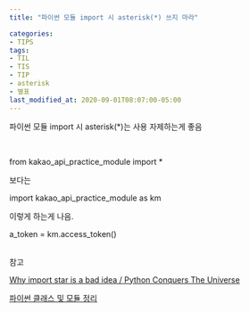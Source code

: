 ```yaml
---
title: "파이썬 모듈 import 시 asterisk(*) 쓰지 마라"

categories:
- TIPS
tags:
- TIL
- TIS
- TIP
- asterisk
- 별표
last_modified_at: 2020-09-01T08:07:00-05:00
---
```


파이썬 모듈 import 시 asterisk(*)는 사용 자제하는게 좋음

<br/>

from kakao_api_practice_module import *

보다는

import kakao_api_practice_module as km

이렇게 하는게 나음.

a_token = km.access_token()

<br/>
참고

[Why import star is a bad idea / Python Conquers The Universe](https://pythonconquerstheuniverse.wordpress.com/2011/03/28/why-import-star-is-a-bad-idea/)

[파이썬 클래스 및 모듈 정리](https://seongjaemoon.github.io/python/2018/04/06/python-course3.html)
